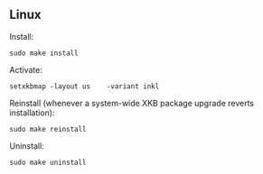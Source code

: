 ## Linux

Install:

    sudo make install

Activate:

    setxkbmap -layout us    -variant inkl

Reinstall (whenever a system-wide XKB package upgrade reverts installation):

    sudo make reinstall

Uninstall:

    sudo make uninstall
